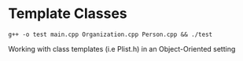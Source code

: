 # Template Classes

`g++ -o test main.cpp Organization.cpp Person.cpp && ./test` 

Working with class templates (i.e Plist.h) in an Object-Oriented setting 